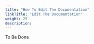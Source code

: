 ```yaml
---
title: "How To Edit The Documentation"
linkTitle: "Edit The Documentation"
weight: 25
description:
---
```


To Be Done